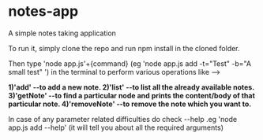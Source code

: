 # notes-app
A simple notes taking application

To run it, simply clone the repo and run npm install in the cloned folder.

Then type 'node app.js'+{command} (eg 'node app.js add -t="Test" -b="A small test" ') 
in the terminal to perform various operations like -->

**1)'add' --to add a new note.
2)'list' --to list all the already available notes.
3)'getNote' --to find a particular node and prints the content/body of that particular note.
4)'removeNote' --to remove the note which you want to.**

In case of any parameter related difficulties do check --help .eg 'node app.js add --help' (it will tell you about all the required arguments)
